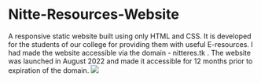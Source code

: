 # Nitte-Resources-Website
A responsive static website built using only HTML and CSS. It is developed for the students of our college for providing them with useful E-resources. I had made the website accessible via the domain - nitteres.tk . The website was launched in August 2022 and made it accessible for 12 months prior to expiration of the domain.
<img src="https://drive.google.com/uc?export=view&id=1g3vkNtCpj0ULFNIQcAwgwtMp_LAHxEW0">
